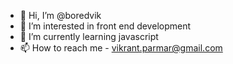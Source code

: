 - 👋 Hi, I’m @boredvik
- 👀 I’m interested in front end development
- 🌱 I’m currently learning javascript
- 📫 How to reach me - vikrant.parmar@gmail.com

<!---
boredvik/boredvik is a ✨ special ✨ repository because its `README.md` (this file) appears on your GitHub profile.
You can click the Preview link to take a look at your changes.
--->
